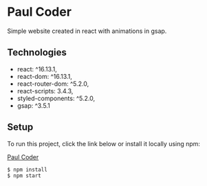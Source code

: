 # Paul Coder

Simple website created in react with animations in gsap.

## Technologies

- react: ^16.13.1,
- react-dom: ^16.13.1,
- react-router-dom: ^5.2.0,
- react-scripts: 3.4.3,
- styled-components: ^5.2.0,
- gsap: ^3.5.1

## Setup

To run this project, click the link below or install it locally using npm:

[Paul Coder](https://paulcoder.netlify.app/)

```
$ npm install
$ npm start
```
